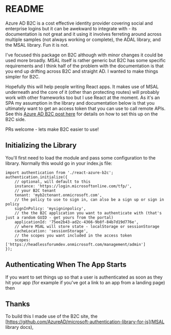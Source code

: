 # README

Azure AD B2C is a cost effective identity provider covering social and enterprise logins but it can be awekward to integrate with - its documentation is not great and it using it involves ferreting around across multiple samples (not always working or complete), the ADAL library, and the MSAL library. Fun it is not.

I've focused this package on B2C although with minor changes it could be used more broadly. MSAL itself is rather generic but B2C has some specific requirements and I think half of the problem with the documentation is that you end up drifting across B2C and straight AD. I wanted to make things simpler for B2C.

Hopefully this will help people writing React apps. It makes use of MSAL underneath and the core of it (other than protecting routes) will probably work with other frameworks too but I use React at the moment. As it's an SPA my assumption in the library and documentation below is that you ultimately want to get an access token that you can use to call remote APIs. See this [Azure AD B2C post here](https://docs.microsoft.com/en-us/azure/active-directory-b2c/active-directory-b2c-access-tokens) for details on how to set this up on the B2C side.

PRs welcome - lets make B2C easier to use!

## Initializing the Library

You'll first need to load the module and pass some configuration to the library. Normally this would go in your index.js file:

    import authentication from './react-azure-b2c';
    authentication.initialize({
        // optional, will default to this
        instance: 'https://login.microsoftonline.com/tfp/', 
        // your B2C tenant
        tenant: 'myb2ctenant.onmicrosoft.com',
        // the policy to use to sign in, can also be a sign up or sign in policy
        signInPolicy: 'mysigninpolicy',
        // the the B2C application you want to authenticate with (that's just a random GUID - get yours from the portal)
        applicationId: '75ee2b43-ad2c-4366-9b8f-84b7d19d776e',
        // where MSAL will store state - localStorage or sessionStorage
        cacheLocation: 'sessionStorage',
        // the scopes you want included in the access token
        scopes: ['https://headlessforumdev.onmicrosoft.com/management/admin']
    });
    
## Authenticating When The App Starts

If you want to set things up so that a user is authenticated as soon as they hit your app (for example if you've got a link to an app from a landing page) then 


## Thanks

To build this I made use of the B2C site, the [https://github.com/AzureAD/microsoft-authentication-library-for-js](MSAL library docs), 
